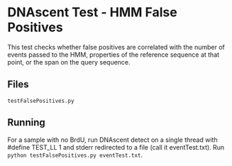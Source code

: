 # DNAscent Test - HMM False Positives

This test checks whether false positives are correlated with the number of events passed to the HMM, properties of the reference sequence at that point, or the span on the query sequence.

## Files

`testFalsePositives.py`

## Running

For a sample with no BrdU, run DNAscent detect on a single thread with #define TEST_LL 1 and stderr redirected to a file (call it eventTest.txt).  Run `python testFalsePositives.py eventTest.txt`. 
